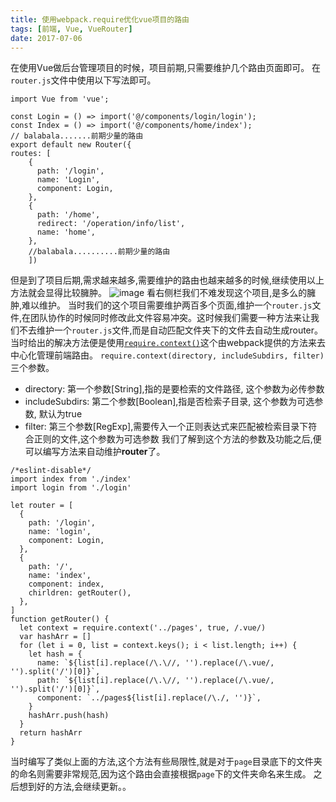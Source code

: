 ```yaml
---
title: 使用webpack.require优化vue项目的路由
tags: [前端, Vue, VueRouter]
date: 2017-07-06
---
```

在使用Vue做后台管理项目的时候，项目前期,只需要维护几个路由页面即可。
在`router.js`文件中使用以下写法即可。
```JS
import Vue from 'vue';    

const Login = () => import('@/components/login/login');       
const Index = () => import('@/components/home/index');     
// balabala.......前期少量的路由                        
export default new Router({                                        
routes: [ 
    {                               
      path: '/login',                     
      name: 'Login',                   
      component: Login,                 
    },
    {                     
      path: '/home',                
      redirect: '/operation/info/list',                  
      name: 'home',
    },                      
    //balabala..........前期少量的路由     
    ])         
```
<!-- more -->
但是到了项目后期,需求越来越多,需要维护的路由也越来越多的时候,继续使用以上方法就会显得比较臃肿。
![image](/img/vue-router_1/router_1.jpeg)
看右侧栏我们不难发现这个项目,是多么的臃肿,难以维护。
当时我们的这个项目需要维护两百多个页面,维护一个`router.js`文件,在团队协作的时候同时修改此文件容易冲突。这时候我们需要一种方法来让我们不去维护一个`router.js`文件,而是自动匹配文件夹下的文件去自动生成router。
当时给出的解决方法便是使用[`require.context()`](https://webpack.js.org/guides/dependency-management/#require-context)这个由webpack提供的方法来去中心化管理前端路由。
`require.context(directory, includeSubdirs, filter)`三个参数。
- directory: 第一个参数[String],指的是要检索的文件路径, 这个参数为必传参数
- includeSubdirs: 第二个参数[Boolean],指是否检索子目录, 这个参数为可选参数, 默认为true
- filter: 第三个参数[RegExp],需要传入一个正则表达式来匹配被检索目录下符合正则的文件,这个参数为可选参数
我们了解到这个方法的参数及功能之后,便可以编写方法来自动维护**router**了。
```JS
/*eslint-disable*/
import index from './index'
import login from './login'

let router = [
  {
    path: '/login',
    name: 'login',
    component: Login,
  },
  {
    path: '/',
    name: 'index',
    component: index,
    chirldren: getRouter(),
  },
]
function getRouter() {
  let context = require.context('../pages', true, /.vue/)
  var hashArr = []
  for (let i = 0, list = context.keys(); i < list.length; i++) {
    let hash = {
      name: `${list[i].replace(/\.\//, '').replace(/\.vue/, '').split('/')[0]}`,
      path: `${list[i].replace(/\.\//, '').replace(/\.vue/, '').split('/')[0]}`,
      component: `../pages${list[i].replace(/\./, '')}`,
    }
    hashArr.push(hash)
  }
  return hashArr
}
```
当时编写了类似上面的方法,这个方法有些局限性,就是对于`page`目录底下的文件夹的命名则需要非常规范,因为这个路由会直接根据`page`下的文件夹命名来生成。
之后想到好的方法,会继续更新。。
